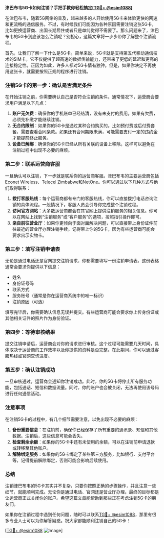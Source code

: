 **津巴布韦5G卡如何注销？手把手教你轻松搞定[[TG💪+ @esim1088](https://t.me/s/esim1088)]**

在津巴布韦，随着5G网络的普及，越来越多的人开始使用5G卡来体验更快的网速和更流畅的通信服务。不过，有时候我们可能因为各种原因需要注销这张5G卡，比如更换运营商、出国长期居住或者只是单纯觉得不需要了。那么问题来了，津巴布韦的5G卡到底该怎么注销呢？别担心，这篇文章将一步步带你了解整个注销流程。

首先，让我们了解一下什么是5G卡。简单来说，5G卡就是支持第五代移动通信技术的SIM卡。它不仅提供了超高速的数据传输能力，还带来了更低的延迟和更高的连接稳定性。正因为如此，许多人都对5G卡情有独钟。但是，如果你决定不再使用这张卡，就需要按照正规的程序进行注销。

### 注销5G卡的第一步：确认是否满足条件

在开始注销之前，你需要确认自己是否符合注销的条件。通常情况下，运营商会要求用户满足以下几点：

1. **账户无欠费**：确保你的手机账单已经结清，没有未支付的费用。如果有欠费，必须先补缴才能继续注销。
2. **无合约限制**：如果你的5G卡是通过某种合约购买的，比如预付费或后付费套餐，需要查看合同条款。如果还有合同期限未满，可能需要支付一定的违约金才能提前终止服务。
3. **设备已解绑**：确保你的5G卡已经从所有关联的设备上移除。这样可以避免在注销过程中出现不必要的麻烦。

### 第二步：联系运营商客服

一旦确认可以注销，下一步就是联系你的运营商客服。津巴布韦的主要运营商包括Econet Wireless、Telecel Zimbabwe和NetOne。你可以通过以下几种方式与他们取得联系：

1. **拨打客服热线**：每个运营商都有专门的客服热线，你可以直接拨打电话咨询注销的具体流程。一般情况下，客服人员会引导你完成整个注销过程。
2. **访问官方网站**：大多数运营商都会在其官网上提供注销服务的相关信息。你可以在网站上找到“注销服务”或“客户服务”的选项，按照指引操作即可。
3. **亲自前往营业厅**：如果你更倾向于面对面解决问题，可以直接带上身份证件前往最近的营业厅办理注销手续。记得带上你的5G卡，因为有些运营商可能会要求出示实物卡。

### 第三步：填写注销申请表

无论是通过电话还是官网提交注销请求，你都需要填写一份注销申请表。这份表格通常会要求你提供以下信息：

- 姓名
- 身份证号码
- 联系方式
- 服务账号（通常是你在运营商系统中的唯一标识）
- 注销原因（可选）

填写完毕后，你需要确认信息无误并提交。有些运营商可能会要求你上传身份证或其他相关证件的照片作为身份验证。

### 第四步：等待审核结果

提交注销申请后，运营商会对你的请求进行审核。这个过程可能需要几天时间，具体取决于运营商的工作效率以及你提供的资料是否完整。在此期间，你可以通过客服热线或官网查询进度。

### 第五步：确认注销成功

一旦审核通过，运营商会通知你注销成功。此时，你的5G卡将停止所有服务功能，包括通话、短信和数据流量。同时，你的账户也会被关闭，无法再使用该号码进行任何通信活动。

### 注意事项

在注销5G卡的过程中，有几个细节需要注意，以免出现不必要的麻烦：

1. **备份重要信息**：在注销前，确保你已经保存了所有重要的通讯录、短信和其他数据。注销后，这些信息可能会丢失。
2. **检查剩余余额**：如果你的5G卡中还有未使用的余额，可以在注销前申请退款或转移至其他账户。
3. **解除绑定服务**：如果你的5G卡绑定了某些第三方服务，比如银行、支付平台等，记得提前解除绑定，否则可能会影响后续使用。

### 总结

注销津巴布韦的5G卡其实并不复杂，只要你按照正确的步骤操作，并且注意一些细节，就能顺利完成。无论你是通过电话、官网还是营业厅办理，最终的目标都是让运营商正式关闭你的账户。希望这篇文章能帮助到那些正在考虑注销5G卡的朋友们。

如果你在注销过程中遇到任何问题，随时可以联系[TG💪+ @esim1088](https://t.me/s/esim1088)，那里有很多专业人士可以为你解答疑惑。祝大家都能顺利注销自己的5G卡！

[[TG💪+ @esim1088](https://t.me/s/esim1088) ![Image](https://i.postimg.cc/4NQfJmqS/Snipaste-2025-05-13-00-14-12.png)]